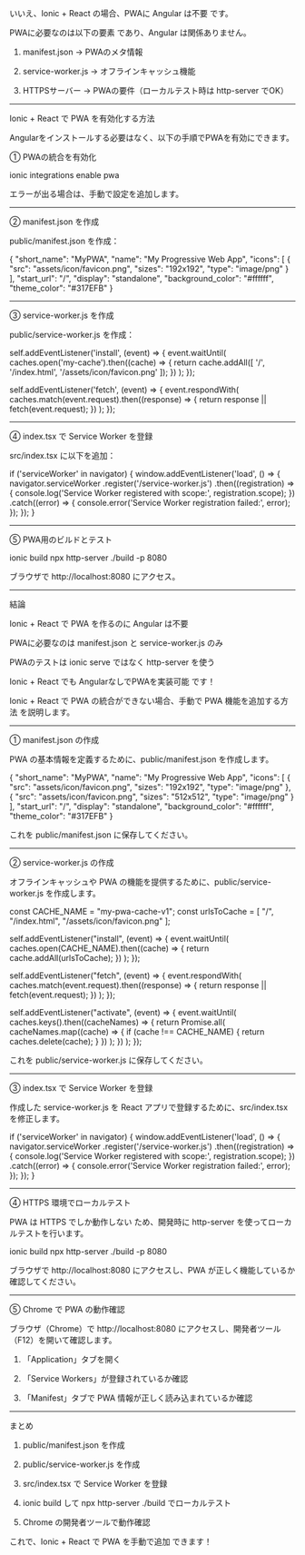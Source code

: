 いいえ、Ionic + React の場合、PWAに Angular は不要 です。

PWAに必要なのは以下の要素 であり、Angular は関係ありません。

1. manifest.json → PWAのメタ情報


2. service-worker.js → オフラインキャッシュ機能


3. HTTPSサーバー → PWAの要件（ローカルテスト時は http-server でOK）




---

Ionic + React で PWA を有効化する方法

Angularをインストールする必要はなく、以下の手順でPWAを有効にできます。

① PWAの統合を有効化

ionic integrations enable pwa

エラーが出る場合は、手動で設定を追加します。


---

② manifest.json を作成

public/manifest.json を作成：

{
  "short_name": "MyPWA",
  "name": "My Progressive Web App",
  "icons": [
    {
      "src": "assets/icon/favicon.png",
      "sizes": "192x192",
      "type": "image/png"
    }
  ],
  "start_url": "/",
  "display": "standalone",
  "background_color": "#ffffff",
  "theme_color": "#317EFB"
}


---

③ service-worker.js を作成

public/service-worker.js を作成：

self.addEventListener('install', (event) => {
  event.waitUntil(
    caches.open('my-cache').then((cache) => {
      return cache.addAll([
        '/',
        '/index.html',
        '/assets/icon/favicon.png'
      ]);
    })
  );
});

self.addEventListener('fetch', (event) => {
  event.respondWith(
    caches.match(event.request).then((response) => {
      return response || fetch(event.request);
    })
  );
});


---

④ index.tsx で Service Worker を登録

src/index.tsx に以下を追加：

if ('serviceWorker' in navigator) {
  window.addEventListener('load', () => {
    navigator.serviceWorker
      .register('/service-worker.js')
      .then((registration) => {
        console.log('Service Worker registered with scope:', registration.scope);
      })
      .catch((error) => {
        console.error('Service Worker registration failed:', error);
      });
  });
}


---

⑤ PWA用のビルドとテスト

ionic build
npx http-server ./build -p 8080

ブラウザで http://localhost:8080 にアクセス。


---

結論

Ionic + React で PWA を作るのに Angular は不要

PWAに必要なのは manifest.json と service-worker.js のみ

PWAのテストは ionic serve ではなく http-server を使う


Ionic + React でも AngularなしでPWAを実装可能 です！

Ionic + React で PWA の統合ができない場合、手動で PWA 機能を追加する方法 を説明します。


---

① manifest.json の作成

PWA の基本情報を定義するために、public/manifest.json を作成します。

{
  "short_name": "MyPWA",
  "name": "My Progressive Web App",
  "icons": [
    {
      "src": "assets/icon/favicon.png",
      "sizes": "192x192",
      "type": "image/png"
    },
    {
      "src": "assets/icon/favicon.png",
      "sizes": "512x512",
      "type": "image/png"
    }
  ],
  "start_url": "/",
  "display": "standalone",
  "background_color": "#ffffff",
  "theme_color": "#317EFB"
}

これを public/manifest.json に保存してください。


---

② service-worker.js の作成

オフラインキャッシュや PWA の機能を提供するために、public/service-worker.js を作成します。

const CACHE_NAME = "my-pwa-cache-v1";
const urlsToCache = [
  "/",
  "/index.html",
  "/assets/icon/favicon.png"
];

self.addEventListener("install", (event) => {
  event.waitUntil(
    caches.open(CACHE_NAME).then((cache) => {
      return cache.addAll(urlsToCache);
    })
  );
});

self.addEventListener("fetch", (event) => {
  event.respondWith(
    caches.match(event.request).then((response) => {
      return response || fetch(event.request);
    })
  );
});

self.addEventListener("activate", (event) => {
  event.waitUntil(
    caches.keys().then((cacheNames) => {
      return Promise.all(
        cacheNames.map((cache) => {
          if (cache !== CACHE_NAME) {
            return caches.delete(cache);
          }
        })
      );
    })
  );
});

これを public/service-worker.js に保存してください。


---

③ index.tsx で Service Worker を登録

作成した service-worker.js を React アプリで登録するために、src/index.tsx を修正します。

if ('serviceWorker' in navigator) {
  window.addEventListener('load', () => {
    navigator.serviceWorker
      .register('/service-worker.js')
      .then((registration) => {
        console.log('Service Worker registered with scope:', registration.scope);
      })
      .catch((error) => {
        console.error('Service Worker registration failed:', error);
      });
  });
}


---

④ HTTPS 環境でローカルテスト

PWA は HTTPS でしか動作しない ため、開発時に http-server を使ってローカルテストを行います。

ionic build
npx http-server ./build -p 8080

ブラウザで http://localhost:8080 にアクセスし、PWA が正しく機能しているか確認してください。


---

⑤ Chrome で PWA の動作確認

ブラウザ（Chrome）で http://localhost:8080 にアクセスし、開発者ツール（F12）を開いて確認します。

1. 「Application」タブを開く


2. 「Service Workers」が登録されているか確認


3. 「Manifest」タブで PWA 情報が正しく読み込まれているか確認




---

まとめ

1. public/manifest.json を作成


2. public/service-worker.js を作成


3. src/index.tsx で Service Worker を登録


4. ionic build して npx http-server ./build でローカルテスト


5. Chrome の開発者ツールで動作確認



これで、Ionic + React で PWA を手動で追加 できます！

